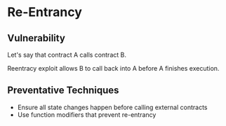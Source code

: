 # Re-Entrancy

## Vulnerability
Let's say that contract A calls contract B.

Reentracy exploit allows B to call back into A before A finishes execution.

## Preventative Techniques
- Ensure all state changes happen before calling external contracts
- Use function modifiers that prevent re-entrancy